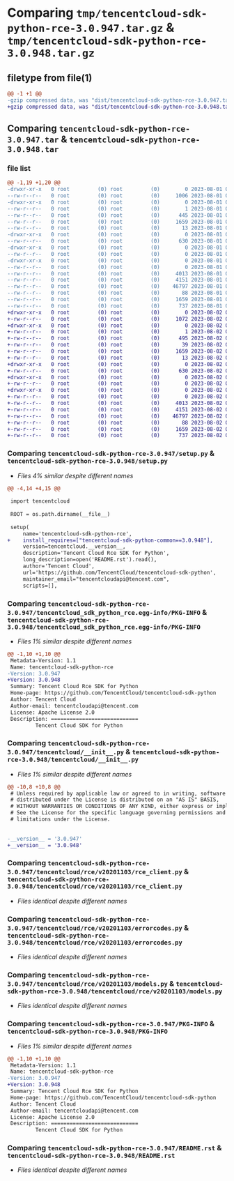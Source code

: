 # Comparing `tmp/tencentcloud-sdk-python-rce-3.0.947.tar.gz` & `tmp/tencentcloud-sdk-python-rce-3.0.948.tar.gz`

## filetype from file(1)

```diff
@@ -1 +1 @@
-gzip compressed data, was "dist/tencentcloud-sdk-python-rce-3.0.947.tar", last modified: Tue Aug  1 00:53:51 2023, max compression
+gzip compressed data, was "dist/tencentcloud-sdk-python-rce-3.0.948.tar", last modified: Wed Aug  2 00:35:34 2023, max compression
```

## Comparing `tencentcloud-sdk-python-rce-3.0.947.tar` & `tencentcloud-sdk-python-rce-3.0.948.tar`

### file list

```diff
@@ -1,19 +1,20 @@
-drwxr-xr-x   0 root         (0) root         (0)        0 2023-08-01 00:53:51.000000 tencentcloud-sdk-python-rce-3.0.947/
--rw-r--r--   0 root         (0) root         (0)     1006 2023-08-01 00:53:51.000000 tencentcloud-sdk-python-rce-3.0.947/setup.py
-drwxr-xr-x   0 root         (0) root         (0)        0 2023-08-01 00:53:51.000000 tencentcloud-sdk-python-rce-3.0.947/tencentcloud_sdk_python_rce.egg-info/
--rw-r--r--   0 root         (0) root         (0)        1 2023-08-01 00:53:51.000000 tencentcloud-sdk-python-rce-3.0.947/tencentcloud_sdk_python_rce.egg-info/dependency_links.txt
--rw-r--r--   0 root         (0) root         (0)      445 2023-08-01 00:53:51.000000 tencentcloud-sdk-python-rce-3.0.947/tencentcloud_sdk_python_rce.egg-info/SOURCES.txt
--rw-r--r--   0 root         (0) root         (0)     1659 2023-08-01 00:53:51.000000 tencentcloud-sdk-python-rce-3.0.947/tencentcloud_sdk_python_rce.egg-info/PKG-INFO
--rw-r--r--   0 root         (0) root         (0)       13 2023-08-01 00:53:51.000000 tencentcloud-sdk-python-rce-3.0.947/tencentcloud_sdk_python_rce.egg-info/top_level.txt
-drwxr-xr-x   0 root         (0) root         (0)        0 2023-08-01 00:53:51.000000 tencentcloud-sdk-python-rce-3.0.947/tencentcloud/
--rw-r--r--   0 root         (0) root         (0)      630 2023-08-01 00:53:51.000000 tencentcloud-sdk-python-rce-3.0.947/tencentcloud/__init__.py
-drwxr-xr-x   0 root         (0) root         (0)        0 2023-08-01 00:53:51.000000 tencentcloud-sdk-python-rce-3.0.947/tencentcloud/rce/
--rw-r--r--   0 root         (0) root         (0)        0 2023-08-01 00:53:51.000000 tencentcloud-sdk-python-rce-3.0.947/tencentcloud/rce/__init__.py
-drwxr-xr-x   0 root         (0) root         (0)        0 2023-08-01 00:53:51.000000 tencentcloud-sdk-python-rce-3.0.947/tencentcloud/rce/v20201103/
--rw-r--r--   0 root         (0) root         (0)        0 2023-08-01 00:53:51.000000 tencentcloud-sdk-python-rce-3.0.947/tencentcloud/rce/v20201103/__init__.py
--rw-r--r--   0 root         (0) root         (0)     4013 2023-08-01 00:53:51.000000 tencentcloud-sdk-python-rce-3.0.947/tencentcloud/rce/v20201103/rce_client.py
--rw-r--r--   0 root         (0) root         (0)     4151 2023-08-01 00:53:51.000000 tencentcloud-sdk-python-rce-3.0.947/tencentcloud/rce/v20201103/errorcodes.py
--rw-r--r--   0 root         (0) root         (0)    46797 2023-08-01 00:53:51.000000 tencentcloud-sdk-python-rce-3.0.947/tencentcloud/rce/v20201103/models.py
--rw-r--r--   0 root         (0) root         (0)       88 2023-08-01 00:53:51.000000 tencentcloud-sdk-python-rce-3.0.947/setup.cfg
--rw-r--r--   0 root         (0) root         (0)     1659 2023-08-01 00:53:51.000000 tencentcloud-sdk-python-rce-3.0.947/PKG-INFO
--rw-r--r--   0 root         (0) root         (0)      737 2023-08-01 00:53:51.000000 tencentcloud-sdk-python-rce-3.0.947/README.rst
+drwxr-xr-x   0 root         (0) root         (0)        0 2023-08-02 00:35:34.000000 tencentcloud-sdk-python-rce-3.0.948/
+-rw-r--r--   0 root         (0) root         (0)     1072 2023-08-02 00:35:34.000000 tencentcloud-sdk-python-rce-3.0.948/setup.py
+drwxr-xr-x   0 root         (0) root         (0)        0 2023-08-02 00:35:34.000000 tencentcloud-sdk-python-rce-3.0.948/tencentcloud_sdk_python_rce.egg-info/
+-rw-r--r--   0 root         (0) root         (0)        1 2023-08-02 00:35:34.000000 tencentcloud-sdk-python-rce-3.0.948/tencentcloud_sdk_python_rce.egg-info/dependency_links.txt
+-rw-r--r--   0 root         (0) root         (0)      495 2023-08-02 00:35:34.000000 tencentcloud-sdk-python-rce-3.0.948/tencentcloud_sdk_python_rce.egg-info/SOURCES.txt
+-rw-r--r--   0 root         (0) root         (0)       39 2023-08-02 00:35:34.000000 tencentcloud-sdk-python-rce-3.0.948/tencentcloud_sdk_python_rce.egg-info/requires.txt
+-rw-r--r--   0 root         (0) root         (0)     1659 2023-08-02 00:35:34.000000 tencentcloud-sdk-python-rce-3.0.948/tencentcloud_sdk_python_rce.egg-info/PKG-INFO
+-rw-r--r--   0 root         (0) root         (0)       13 2023-08-02 00:35:34.000000 tencentcloud-sdk-python-rce-3.0.948/tencentcloud_sdk_python_rce.egg-info/top_level.txt
+drwxr-xr-x   0 root         (0) root         (0)        0 2023-08-02 00:35:34.000000 tencentcloud-sdk-python-rce-3.0.948/tencentcloud/
+-rw-r--r--   0 root         (0) root         (0)      630 2023-08-02 00:35:34.000000 tencentcloud-sdk-python-rce-3.0.948/tencentcloud/__init__.py
+drwxr-xr-x   0 root         (0) root         (0)        0 2023-08-02 00:35:34.000000 tencentcloud-sdk-python-rce-3.0.948/tencentcloud/rce/
+-rw-r--r--   0 root         (0) root         (0)        0 2023-08-02 00:35:34.000000 tencentcloud-sdk-python-rce-3.0.948/tencentcloud/rce/__init__.py
+drwxr-xr-x   0 root         (0) root         (0)        0 2023-08-02 00:35:34.000000 tencentcloud-sdk-python-rce-3.0.948/tencentcloud/rce/v20201103/
+-rw-r--r--   0 root         (0) root         (0)        0 2023-08-02 00:35:34.000000 tencentcloud-sdk-python-rce-3.0.948/tencentcloud/rce/v20201103/__init__.py
+-rw-r--r--   0 root         (0) root         (0)     4013 2023-08-02 00:35:34.000000 tencentcloud-sdk-python-rce-3.0.948/tencentcloud/rce/v20201103/rce_client.py
+-rw-r--r--   0 root         (0) root         (0)     4151 2023-08-02 00:35:34.000000 tencentcloud-sdk-python-rce-3.0.948/tencentcloud/rce/v20201103/errorcodes.py
+-rw-r--r--   0 root         (0) root         (0)    46797 2023-08-02 00:35:34.000000 tencentcloud-sdk-python-rce-3.0.948/tencentcloud/rce/v20201103/models.py
+-rw-r--r--   0 root         (0) root         (0)       88 2023-08-02 00:35:34.000000 tencentcloud-sdk-python-rce-3.0.948/setup.cfg
+-rw-r--r--   0 root         (0) root         (0)     1659 2023-08-02 00:35:34.000000 tencentcloud-sdk-python-rce-3.0.948/PKG-INFO
+-rw-r--r--   0 root         (0) root         (0)      737 2023-08-02 00:35:34.000000 tencentcloud-sdk-python-rce-3.0.948/README.rst
```

### Comparing `tencentcloud-sdk-python-rce-3.0.947/setup.py` & `tencentcloud-sdk-python-rce-3.0.948/setup.py`

 * *Files 4% similar despite different names*

```diff
@@ -4,14 +4,15 @@
 
 import tencentcloud
 
 ROOT = os.path.dirname(__file__)
 
 setup(
     name='tencentcloud-sdk-python-rce',
+    install_requires=["tencentcloud-sdk-python-common==3.0.948"],
     version=tencentcloud.__version__,
     description='Tencent Cloud Rce SDK for Python',
     long_description=open('README.rst').read(),
     author='Tencent Cloud',
     url='https://github.com/TencentCloud/tencentcloud-sdk-python',
     maintainer_email="tencentcloudapi@tencent.com",
     scripts=[],
```

### Comparing `tencentcloud-sdk-python-rce-3.0.947/tencentcloud_sdk_python_rce.egg-info/PKG-INFO` & `tencentcloud-sdk-python-rce-3.0.948/tencentcloud_sdk_python_rce.egg-info/PKG-INFO`

 * *Files 1% similar despite different names*

```diff
@@ -1,10 +1,10 @@
 Metadata-Version: 1.1
 Name: tencentcloud-sdk-python-rce
-Version: 3.0.947
+Version: 3.0.948
 Summary: Tencent Cloud Rce SDK for Python
 Home-page: https://github.com/TencentCloud/tencentcloud-sdk-python
 Author: Tencent Cloud
 Author-email: tencentcloudapi@tencent.com
 License: Apache License 2.0
 Description: ============================
         Tencent Cloud SDK for Python
```

### Comparing `tencentcloud-sdk-python-rce-3.0.947/tencentcloud/__init__.py` & `tencentcloud-sdk-python-rce-3.0.948/tencentcloud/__init__.py`

 * *Files 1% similar despite different names*

```diff
@@ -10,8 +10,8 @@
 # Unless required by applicable law or agreed to in writing, software
 # distributed under the License is distributed on an "AS IS" BASIS,
 # WITHOUT WARRANTIES OR CONDITIONS OF ANY KIND, either express or implied.
 # See the License for the specific language governing permissions and
 # limitations under the License.
 
 
-__version__ = '3.0.947'
+__version__ = '3.0.948'
```

### Comparing `tencentcloud-sdk-python-rce-3.0.947/tencentcloud/rce/v20201103/rce_client.py` & `tencentcloud-sdk-python-rce-3.0.948/tencentcloud/rce/v20201103/rce_client.py`

 * *Files identical despite different names*

### Comparing `tencentcloud-sdk-python-rce-3.0.947/tencentcloud/rce/v20201103/errorcodes.py` & `tencentcloud-sdk-python-rce-3.0.948/tencentcloud/rce/v20201103/errorcodes.py`

 * *Files identical despite different names*

### Comparing `tencentcloud-sdk-python-rce-3.0.947/tencentcloud/rce/v20201103/models.py` & `tencentcloud-sdk-python-rce-3.0.948/tencentcloud/rce/v20201103/models.py`

 * *Files identical despite different names*

### Comparing `tencentcloud-sdk-python-rce-3.0.947/PKG-INFO` & `tencentcloud-sdk-python-rce-3.0.948/PKG-INFO`

 * *Files 1% similar despite different names*

```diff
@@ -1,10 +1,10 @@
 Metadata-Version: 1.1
 Name: tencentcloud-sdk-python-rce
-Version: 3.0.947
+Version: 3.0.948
 Summary: Tencent Cloud Rce SDK for Python
 Home-page: https://github.com/TencentCloud/tencentcloud-sdk-python
 Author: Tencent Cloud
 Author-email: tencentcloudapi@tencent.com
 License: Apache License 2.0
 Description: ============================
         Tencent Cloud SDK for Python
```

### Comparing `tencentcloud-sdk-python-rce-3.0.947/README.rst` & `tencentcloud-sdk-python-rce-3.0.948/README.rst`

 * *Files identical despite different names*

